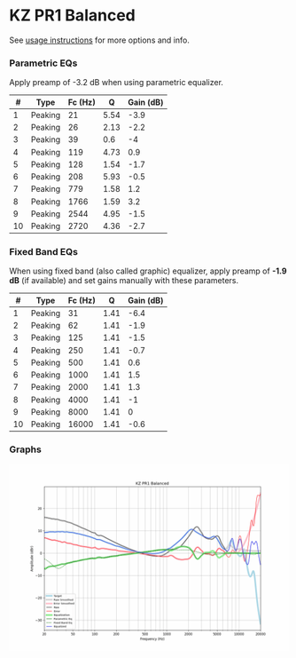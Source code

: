 # KZ PR1 Balanced
See [usage instructions](https://github.com/jaakkopasanen/AutoEq#usage) for more options and info.

### Parametric EQs
Apply preamp of -3.2 dB when using parametric equalizer.

|   # | Type    |   Fc (Hz) |    Q |   Gain (dB) |
|-----|---------|-----------|------|-------------|
|   1 | Peaking |        21 | 5.54 |        -3.9 |
|   2 | Peaking |        26 | 2.13 |        -2.2 |
|   3 | Peaking |        39 | 0.6  |        -4   |
|   4 | Peaking |       119 | 4.73 |         0.9 |
|   5 | Peaking |       128 | 1.54 |        -1.7 |
|   6 | Peaking |       208 | 5.93 |        -0.5 |
|   7 | Peaking |       779 | 1.58 |         1.2 |
|   8 | Peaking |      1766 | 1.59 |         3.2 |
|   9 | Peaking |      2544 | 4.95 |        -1.5 |
|  10 | Peaking |      2720 | 4.36 |        -2.7 |

### Fixed Band EQs
When using fixed band (also called graphic) equalizer, apply preamp of **-1.9 dB** (if available) and set gains manually with these parameters.

|   # | Type    |   Fc (Hz) |    Q |   Gain (dB) |
|-----|---------|-----------|------|-------------|
|   1 | Peaking |        31 | 1.41 |        -6.4 |
|   2 | Peaking |        62 | 1.41 |        -1.9 |
|   3 | Peaking |       125 | 1.41 |        -1.5 |
|   4 | Peaking |       250 | 1.41 |        -0.7 |
|   5 | Peaking |       500 | 1.41 |         0.6 |
|   6 | Peaking |      1000 | 1.41 |         1.5 |
|   7 | Peaking |      2000 | 1.41 |         1.3 |
|   8 | Peaking |      4000 | 1.41 |        -1   |
|   9 | Peaking |      8000 | 1.41 |         0   |
|  10 | Peaking |     16000 | 1.41 |        -0.6 |

### Graphs
![](./KZ%20PR1%20Balanced.png)
